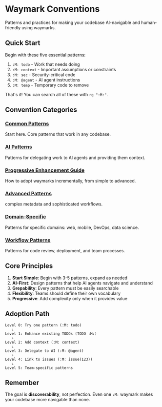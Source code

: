 # Waymark Conventions
<!-- :M: tldr Standard patterns and practices for waymarks -->
<!-- :M: convention Central hub for all waymark conventions -->

Patterns and practices for making your codebase AI-navigable and human-friendly using waymarks.

## Quick Start

Begin with these five essential patterns:

1. `:M: todo` - Work that needs doing
2. `:M: context` - Important assumptions or constraints
3. `:M: sec` - Security-critical code
4. `:M: @agent` - AI agent instructions
5. `:M: temp` - Temporary code to remove

That's it! You can search all of these with `rg ":M:"`.

## Convention Categories

### [Common Patterns](./common-patterns.md)

Start here. Core patterns that work in any codebase.

### [AI Patterns](./ai-patterns.md)

Patterns for delegating work to AI agents and providing them context.

### [Progressive Enhancement Guide](../guides/progressive-enhancement.md)

How to adopt waymarks incrementally, from simple to advanced.

### [Advanced Patterns](../advanced-patterns.md)

complex metadata and sophisticated workflows.

### [Domain-Specific](./domain-specific.md)

Patterns for specific domains: web, mobile, DevOps, data science.

### [Workflow Patterns](./workflow-patterns.md)

Patterns for code review, deployment, and team processes.

## Core Principles

1. **Start Simple**: Begin with 3-5 patterns, expand as needed
2. **AI-First**: Design patterns that help AI agents navigate and understand
3. **Grepability**: Every pattern must be easily searchable
4. **Flexibility**: Teams should define their own vocabulary
5. **Progressive**: Add complexity only when it provides value

## Adoption Path

```text
Level 0: Try one pattern (:M: todo)
   ↓
Level 1: Enhance existing TODOs (TODO :M:)
   ↓
Level 2: Add context (:M: context)
   ↓
Level 3: Delegate to AI (:M: @agent)
   ↓
Level 4: Link to issues (:M: issue(123))
   ↓
Level 5: Team-specific patterns
```

## Remember

The goal is **discoverability**, not perfection. Even one `:M:` waymark makes your codebase more navigable than none.